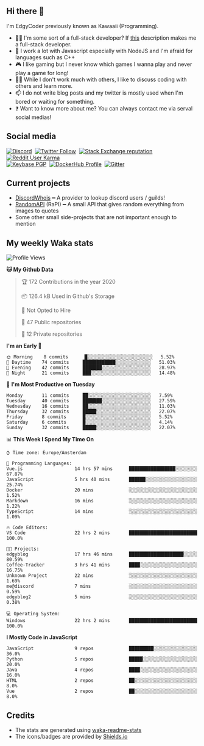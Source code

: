 ## Hi there 👋
I'm EdgyCoder previously known as Kawaaii (Programming).  
- 👨‍💻 I'm some sort of a full-stack developer? If [this](https://www.w3schools.com/whatis/whatis_fullstack.asp) description makes me a full-stack developer.
- 🌱 I work a lot with Javascript especially with NodeJS and I'm afraid for languages such as C++
- 🎮 I like gaming but I never know which games I wanna play and never play a game for long!
- 👯‍♀️ While I don't work much with others, I like to discuss coding with others and learn more.
- 📫 I do not write blog posts and my twitter is mostly used when I'm bored or waiting for something.
- ❓ Want to know more about me? You can always contact me via serval social medias!

## Social media
[![Discord](https://img.shields.io/discord/661411850856038431?label=Discord%20Guild&style=for-the-badge&logo=discord&logoColor=ffffff)](https://discord.gg/44yKPxm)
‎‎ [![Twitter Follow](https://img.shields.io/twitter/follow/edgycoder?color=%231DA1F2&label=Twitter&style=for-the-badge&logo=twitter&logoColor=ffffff)](https://twitter.com/EdgyCoder)
‎‎ [![Stack Exchange reputation](https://img.shields.io/stackexchange/stackoverflow/r/12418331?color=%23F48024&label=Stack%20overflow&style=for-the-badge&logo=stackoverflow&logoColor=ffffff)](https://stackoverflow.com/users/12418331/kawaaii)
‎‎ [![Reddit User Karma](https://img.shields.io/reddit/user-karma/combined/Kawaaii-Programming?label=Reddit&style=for-the-badge&logo=reddit&logoColor=ffffff)](https://www.reddit.com/user/Kawaaii-Programming)  
‎‎ [![Keybase PGP](https://img.shields.io/keybase/pgp/kawaaii?label=Keybase&logo=keybase&logoColor=ffffff&style=for-the-badge)](https://keybase.io/kawaaii)
‎‎ [![DockerHub Profile](https://img.shields.io/badge/DockerHub-kawaaii-informational?style=for-the-badge&logo=docker&logoColor=ffffff)](https://hub.docker.com/u/kawaaii)
‎‎ [![Gitter](https://img.shields.io/gitter/room/edgy-irrelevant/community?label=edgy-irrelevant&logo=gitter&logoColor=ffffff&style=for-the-badge)](https://gitter.im/edgy-irrelevant/community)

## Current projects
- [DiscordWhois](https://discordwhois.xyz) ━ A provider to lookup discord users / guilds!
- [RandomAPI](https://random.rest) (RaPI) ━ A small API that gives random everything from images to quotes
- Some other small side-projects that are not important enough to mention

## My weekly Waka stats
<!--START_SECTION:waka-->
![Profile Views](http://img.shields.io/badge/Profile%20Views-389-blue)

**🐱 My Github Data** 

> 🏆 172 Contributions in the year 2020
 > 
> 📦 126.4 kB Used in Github's Storage 
 > 
> 🚫 Not Opted to Hire
 > 
> 📜 47 Public repositories
 > 
> 🔑 12 Private repositories 

**I'm an Early 🐤** 

```text
🌞 Morning    8 commits      █░░░░░░░░░░░░░░░░░░░░░░░░   5.52% 
🌆 Daytime    74 commits     ████████████░░░░░░░░░░░░░   51.03% 
🌃 Evening    42 commits     ███████░░░░░░░░░░░░░░░░░░   28.97% 
🌙 Night      21 commits     ███░░░░░░░░░░░░░░░░░░░░░░   14.48%

```
📅 **I'm Most Productive on Tuesday** 

```text
Monday       11 commits     ██░░░░░░░░░░░░░░░░░░░░░░░   7.59% 
Tuesday      40 commits     ███████░░░░░░░░░░░░░░░░░░   27.59% 
Wednesday    16 commits     ██░░░░░░░░░░░░░░░░░░░░░░░   11.03% 
Thursday     32 commits     █████░░░░░░░░░░░░░░░░░░░░   22.07% 
Friday       8 commits      █░░░░░░░░░░░░░░░░░░░░░░░░   5.52% 
Saturday     6 commits      █░░░░░░░░░░░░░░░░░░░░░░░░   4.14% 
Sunday       32 commits     █████░░░░░░░░░░░░░░░░░░░░   22.07%

```


📊 **This Week I Spend My Time On** 

```text
⌚︎ Time zone: Europe/Amsterdam

💬 Programming Languages: 
Vue.js                   14 hrs 57 mins      █████████████████░░░░░░░░   67.87% 
JavaScript               5 hrs 40 mins       ██████░░░░░░░░░░░░░░░░░░░   25.74% 
Docker                   20 mins             ░░░░░░░░░░░░░░░░░░░░░░░░░   1.52% 
Markdown                 16 mins             ░░░░░░░░░░░░░░░░░░░░░░░░░   1.22% 
TypeScript               14 mins             ░░░░░░░░░░░░░░░░░░░░░░░░░   1.09%

🔥 Code Editors: 
VS Code                  22 hrs 2 mins       █████████████████████████   100.0%

🐱‍💻 Projects: 
edgyblog                 17 hrs 46 mins      ████████████████████░░░░░   80.59% 
Coffee-Tracker           3 hrs 41 mins       ████░░░░░░░░░░░░░░░░░░░░░   16.75% 
Unknown Project          22 mins             ░░░░░░░░░░░░░░░░░░░░░░░░░   1.69% 
me@discord               7 mins              ░░░░░░░░░░░░░░░░░░░░░░░░░   0.59% 
edgyblog2                5 mins              ░░░░░░░░░░░░░░░░░░░░░░░░░   0.38%

💻 Operating System: 
Windows                  22 hrs 2 mins       █████████████████████████   100.0%

```

**I Mostly Code in JavaScript** 

```text
JavaScript               9 repos             █████████░░░░░░░░░░░░░░░░   36.0% 
Python                   5 repos             █████░░░░░░░░░░░░░░░░░░░░   20.0% 
Java                     4 repos             ████░░░░░░░░░░░░░░░░░░░░░   16.0% 
HTML                     2 repos             ██░░░░░░░░░░░░░░░░░░░░░░░   8.0% 
Vue                      2 repos             ██░░░░░░░░░░░░░░░░░░░░░░░   8.0%

```



<!--END_SECTION:waka-->

## Credits
- The stats are generated using [waka-readme-stats](https://github.com/anmol098/waka-readme-stats)
- The icons/badges are provided by [Shields.io](https://shields.io/)
